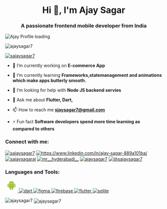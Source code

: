 <h1 align="center">Hi 👋, I'm Ajay Sagar</h1>
<h3 align="center">A passionate frontend mobile developer from India</h3>
<img src="https://camo.githubusercontent.com/8bf6f6d78abc81fcf9c49f10649423e73ea44bc248e83aaae8759d401c829a84/68747470733a2f2f70687973696373677572756b756c2e66696c65732e776f726470726573732e636f6d2f323031392f30322f6368617261637465722d312e676966" alt="Ajay Profile loading" width="400" >		


<p align="left"> <img src="https://komarev.com/ghpvc/?username=ajaysagar7&label=Profile%20views&color=0e75b6&style=flat" alt="ajaysagar7" /> </p>

<p align="left"> <a href="https://twitter.com/sajaysagar7" target="blank"><img src="https://img.shields.io/twitter/follow/sajaysagar7?logo=twitter&style=for-the-badge" alt="sajaysagar7" /></a> </p>

- 🔭 I’m currently working on **E-commerce App**

- 🌱 I’m currently learning **Frameworks,statemanagement and animations which make apps butterly smooth.**

- 🤝 I’m looking for help with **Node JS backend servies**

- 💬 Ask me about **Flutter, Dart,**

- 📫 How to reach me **sjaysagar7@gmail.com**

- ⚡ Fun fact **Software developers spend more time learning as compared to others**

<h3 align="left">Connect with me:</h3>
<p align="left">
<a href="https://twitter.com/sajaysagar7" target="blank"><img align="center" src="https://raw.githubusercontent.com/rahuldkjain/github-profile-readme-generator/master/src/images/icons/Social/twitter.svg" alt="sajaysagar7" height="30" width="40" /></a>
<a href="https://linkedin.com/in/https://www.linkedin.com/in/ajay-sagar-889a101ba/" target="blank"><img align="center" src="https://raw.githubusercontent.com/rahuldkjain/github-profile-readme-generator/master/src/images/icons/Social/linked-in-alt.svg" alt="https://www.linkedin.com/in/ajay-sagar-889a101ba/" height="30" width="40" /></a>
<a href="https://fb.com/sajaysagaraj" target="blank"><img align="center" src="https://raw.githubusercontent.com/rahuldkjain/github-profile-readme-generator/master/src/images/icons/Social/facebook.svg" alt="sajaysagaraj" height="30" width="40" /></a>
<a href="https://instagram.com/mr__hyderabadi__" target="blank"><img align="center" src="https://raw.githubusercontent.com/rahuldkjain/github-profile-readme-generator/master/src/images/icons/Social/instagram.svg" alt="mr__hyderabadi__" height="30" width="40" /></a>
<a href="https://dribbble.com/ajaysagar7" target="blank"><img align="center" src="https://raw.githubusercontent.com/rahuldkjain/github-profile-readme-generator/master/src/images/icons/Social/dribbble.svg" alt="ajaysagar7" height="30" width="40" /></a>
<a href="https://medium.com/@sajaysagar7" target="blank"><img align="center" src="https://raw.githubusercontent.com/rahuldkjain/github-profile-readme-generator/master/src/images/icons/Social/medium.svg" alt="@sajaysagar7" height="30" width="40" /></a>
</p>

<h3 align="left">Languages and Tools:</h3>
<p align="left"> <a href="https://developer.android.com" target="_blank" rel="noreferrer"> <img src="https://raw.githubusercontent.com/devicons/devicon/master/icons/android/android-original-wordmark.svg" alt="android" width="40" height="40"/> </a> <a href="https://dart.dev" target="_blank" rel="noreferrer"> <img src="https://www.vectorlogo.zone/logos/dartlang/dartlang-icon.svg" alt="dart" width="40" height="40"/> </a> <a href="https://www.figma.com/" target="_blank" rel="noreferrer"> <img src="https://www.vectorlogo.zone/logos/figma/figma-icon.svg" alt="figma" width="40" height="40"/> </a> <a href="https://firebase.google.com/" target="_blank" rel="noreferrer"> <img src="https://www.vectorlogo.zone/logos/firebase/firebase-icon.svg" alt="firebase" width="40" height="40"/> </a> <a href="https://flutter.dev" target="_blank" rel="noreferrer"> <img src="https://www.vectorlogo.zone/logos/flutterio/flutterio-icon.svg" alt="flutter" width="40" height="40"/> </a> <a href="https://www.sqlite.org/" target="_blank" rel="noreferrer"> <img src="https://www.vectorlogo.zone/logos/sqlite/sqlite-icon.svg" alt="sqlite" width="40" height="40"/> </a> </p>

<p><img align="left" src="https://github-readme-stats.vercel.app/api/top-langs?username=ajaysagar7&show_icons=true&locale=en&layout=compact" alt="ajaysagar7" /></p>

<p>&nbsp;<img align="center" src="https://github-readme-stats.vercel.app/api?username=ajaysagar7&show_icons=true&locale=en" alt="ajaysagar7" /></p>
